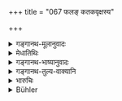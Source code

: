 +++
title = "067 फलङ् कतकवृक्षस्य"

+++

<details><summary>गङ्गानथ-मूलानुवादः</summary>

Though the fruit of the Kataka tree clarifies water, yet water does not become clear by the mere mention of its name.—(67)
</details>

<details><summary>मेधातिथिः</summary>

कलुषितम् उदकं **कतक**वृक्ष**फले** निक्षिप्ते प्रसीदति स्वच्छशुद्धरूपताम् आप्द्यते । किं तु न तस्य फलस्य **नामग्रहणेन** तन् निर्मलीभवति । अपि त्व् अनुष्ठानम् अपेक्षते । एवं लिङ्गधारणं फलनामस्थानीयम् । न तावन्मात्रात् सिद्धिर् यावद् एकारामतोपासनसर्वसमतादिधर्मो नानुष्ठितः । पूर्वशेषार्थवादः ॥ ६.६७ ॥
</details>

<details><summary>गङ्गानथ-भाष्यानुवादः</summary>

When the fruit of the *kataka* tree is put in dirty water, the water becomes clarified, takes the clear form. But it does not become clear by the mere mention of the name of that fruit; it needs *action*. Similarly, the wearing of external marks is like the pronouncing of the name of the fruit; and success is attained, not by that wearing alone, but by the due fulfilment of such duties as ‘resting in solitude’, ‘meditation’, ‘equal-mindedness towards all beings’ and so forth.

This verse is a laudatory supplement to what has gone before.—(67)
</details>

<details><summary>गङ्गानथ-तुल्य-वाक्यानि</summary>

**(verses 6.66-67)  
**

See Comparative notes for [Verse
6.66].
</details>

<details><summary>भारुचिः</summary>

क्रियातः फलम्, न विज्ञानमात्राद् इत्य् अनुष्ठानस्तुतिर् इयम् ॥ ६.६७ ॥
</details>

<details><summary>Bühler</summary>

067	Though the fruit of the Kataka tree (the clearing-nut) makes water clear, yet the (latter) does not become limpid in consequence of the mention of the (fruit's) name.
</details>
